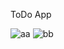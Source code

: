 ToDo App





![aa](https://user-images.githubusercontent.com/44763253/197882523-c778169e-1fe1-466d-bc58-2808ee627ebb.jpg)
![bb](https://user-images.githubusercontent.com/44763253/197882539-cc62593f-8831-48ee-9dbe-512b3547e2df.jpg)
